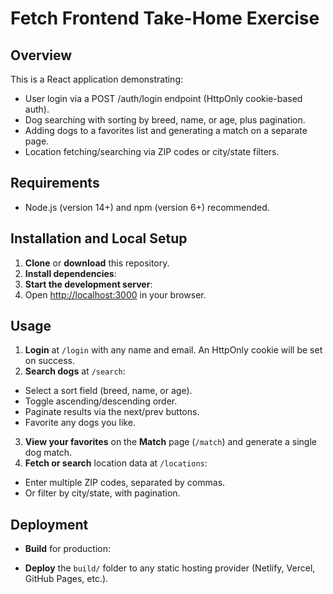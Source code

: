 # Fetch Frontend Take-Home Exercise

## Overview

This is a React application demonstrating:
- User login via a POST /auth/login endpoint (HttpOnly cookie-based auth).
- Dog searching with sorting by breed, name, or age, plus pagination.
- Adding dogs to a favorites list and generating a match on a separate page.
- Location fetching/searching via ZIP codes or city/state filters.

## Requirements

- Node.js (version 14+) and npm (version 6+) recommended.

## Installation and Local Setup

1. **Clone** or **download** this repository.
2. **Install dependencies**:
3. **Start the development server**:
4. Open [http://localhost:3000](http://localhost:3000) in your browser.

## Usage

1. **Login** at `/login` with any name and email. An HttpOnly cookie will be set on success.
2. **Search dogs** at `/search`:
- Select a sort field (breed, name, or age).
- Toggle ascending/descending order.
- Paginate results via the next/prev buttons.
- Favorite any dogs you like.
3. **View your favorites** on the **Match** page (`/match`) and generate a single dog match.
4. **Fetch or search** location data at `/locations`:
- Enter multiple ZIP codes, separated by commas.
- Or filter by city/state, with pagination.

## Deployment

- **Build** for production:


- **Deploy** the `build/` folder to any static hosting provider (Netlify, Vercel, GitHub Pages, etc.).

